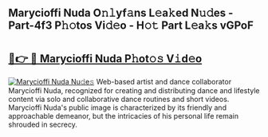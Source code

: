 ## Marycioffi Nuda O𝚗𝚕yf𝚊ns L𝚎a𝚔ed N𝚞𝚍es - Part-4f3 P𝚑𝚘tos Vi𝚍𝚎o - H𝚘𝚝 Part L𝚎a𝚔s vGPoF

# <h2><a href="http://kf3ho00.oniu.top/?m=Marycioffi+Nuda">🔗👉 🔴 Marycioffi Nuda P𝚑ot𝚘𝚜 V𝚒d𝚎o</a></h2>

[![Marycioffi Nuda Nu𝚍e𝚜](https://i.imgur.com/0qMVB7G.gif)](http://kf3ho00.oniu.top/?m=Marycioffi+Nuda)
Web-based artist and dance collaborator Marycioffi Nuda, recognized for creating and distributing dance and lifestyle content via solo and collaborative dance routines and short videos. Marycioffi Nuda's public image is characterized by its friendly and approachable demeanor, but the intricacies of his personal life remain shrouded in secrecy.  
